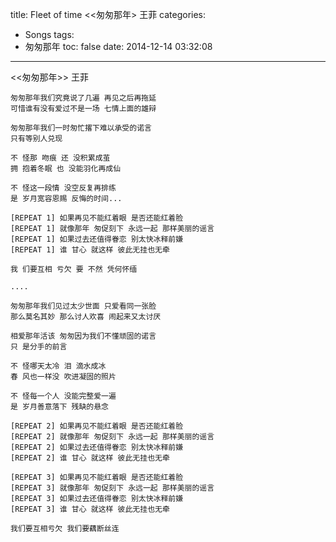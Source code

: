title: Fleet of time <<匆匆那年> 王菲
categories:
  - Songs
tags:
  - 匆匆那年
toc: false
date: 2014-12-14 03:32:08
---

<<匆匆那年>> 王菲

    匆匆那年我们究竟说了几遍 再见之后再拖延
    可惜谁有没有爱过不是一场 七情上面的雄辩

    匆匆那年我们一时匆忙撂下难以承受的诺言
    只有等别人兑现

    不 怪那 吻痕 还 没积累成茧
    拥 抱着冬眠 也 没能羽化再成仙

    不 怪这一段情 没空反复再排练
    是 岁月宽容恩赐 反悔的时间...

    [REPEAT 1] 如果再见不能红着眼 是否还能红着脸
    [REPEAT 1] 就像那年 匆促刻下 永远一起 那样美丽的谣言
    [REPEAT 1] 如果过去还值得眷恋 别太快冰释前嫌
    [REPEAT 1] 谁 甘心 就这样 彼此无挂也无牵

    我 们要互相 亏欠 要 不然 凭何怀缅

    ....

    匆匆那年我们见过太少世面 只爱看同一张脸
    那么莫名其妙 那么讨人欢喜 闹起来又太讨厌

    相爱那年活该 匆匆因为我们不懂顽固的诺言
    只 是分手的前言

    不 怪哪天太冷 泪 滴水成冰
    春 风也一样没 吹进凝固的照片

    不 怪每一个人 没能完整爱一遍
    是 岁月善意落下 残缺的悬念

    [REPEAT 2] 如果再见不能红着眼 是否还能红着脸
    [REPEAT 2] 就像那年 匆促刻下 永远一起 那样美丽的谣言
    [REPEAT 2] 如果过去还值得眷恋 别太快冰释前嫌
    [REPEAT 2] 谁 甘心 就这样 彼此无挂也无牵

    [REPEAT 3] 如果再见不能红着眼 是否还能红着脸
    [REPEAT 3] 就像那年 匆促刻下 永远一起 那样美丽的谣言
    [REPEAT 3] 如果过去还值得眷恋 别太快冰释前嫌
    [REPEAT 3] 谁 甘心 就这样 彼此无挂也无牵

    我们要互相亏欠 我们要藕断丝连